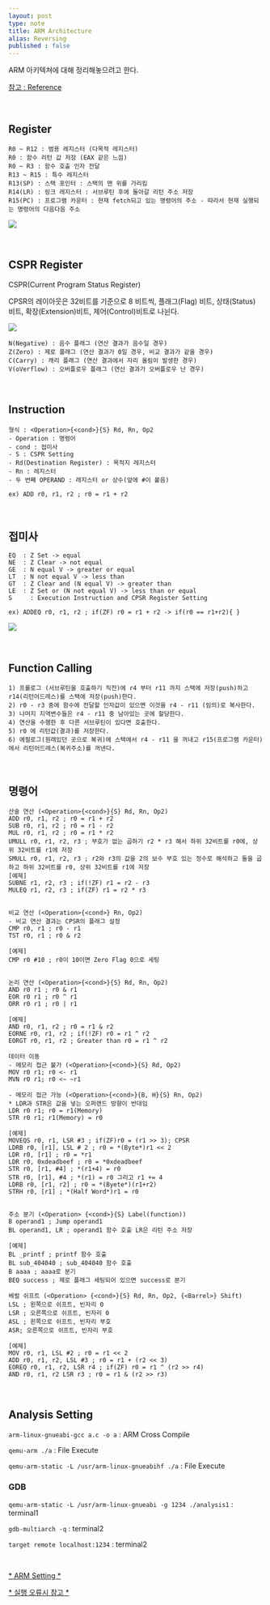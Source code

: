 ```yaml
---
layout: post
type: note
title: ARM Architecture
alias: Reversing
published : false
---
```


ARM 아키텍쳐에 대해 정리해놓으려고 한다.

[참고 : Reference](http://infocenter.arm.com/help/index.jsp)

<br />

## Register

```
R0 ~ R12 : 범용 레지스터 (다목적 레지스터)
R0 : 함수 리턴 값 저장 (EAX 같은 느낌)
R0 ~ R3 : 함수 호출 인자 전달
R13 ~ R15 : 특수 레지스터
R13(SP) : 스택 포인터 : 스택의 맨 위를 가리킴
R14(LR) : 링크 레지스터 : 서브루틴 후에 돌아갈 리턴 주소 저장
R15(PC) : 프로그램 카운터 : 현재 fetch되고 있는 명령어의 주소 - 따라서 현재 실행되는 명령어의 다음다음 주소
```

![](https://user-images.githubusercontent.com/32904385/61888031-bff6d000-af3d-11e9-9044-da6ffca518fb.png)

<br />

## CSPR Register

CSPR(Current Program Status Register)

CPSR의 레이아웃은 32비트를 기준으로 8 비트씩, 플래그(Flag) 비트, 상태(Status) 비트, 확장(Extension)비트, 제어(Control)비트로 나뉜다.

![](https://user-images.githubusercontent.com/32904385/61804158-64a9dc80-ae6e-11e9-9cab-d30ec4dd19af.png)

```
N(Negative) : 음수 플래그 (연산 결과가 음수일 경우)
Z(Zero) : 제로 플래그 (연산 결과가 0일 경우, 비교 결과가 같을 경우)
C(Carry) : 캐리 플래그 (연산 결과에서 자리 올림이 발생한 경우)
V(oVerflow) : 오버플로우 플래그 (연산 결과가 오버플로우 난 경우)
```

<br />

## Instruction

```
형식 : <Operation>{<cond>}{S} Rd, Rn, Op2
- Operation : 명령어
- cond : 접미사
- S : CSPR Setting
- Rd(Destination Register) : 목적지 레지스터
- Rn : 레지스터
- 두 번째 OPERAND : 레지스터 or 상수(앞에 #이 붙음)

ex) ADD r0, r1, r2 ; r0 = r1 + r2
```

<br />

## 접미사

```
EQ	: Z Set	-> equal
NE	: Z Clear -> not equal
GE	: N equal V -> greater or equal
LT	: N not equal V	-> less than
GT	: Z Clear and (N equal V) -> greater than
LE	: Z Set or (N not equal V) -> less than or equal
S	  : Execution Instruction and CPSR Register Setting

ex) ADDEQ r0, r1, r2 ; if(ZF) r0 = r1 + r2 -> if(r0 == r1+r2){ }
```

![](https://user-images.githubusercontent.com/32904385/61806777-40043380-ae73-11e9-8948-709d3dad72e0.jpg)

<br />

## Function Calling

```
1) 프롤로그 (서브루틴을 호출하기 직전)에 r4 부터 r11 까지 스택에 저장(push)하고 r14(리턴어드레스)를 스택에 저장(push)한다.
2) r0 - r3 중에 함수에 전달할 인자값이 있으면 이것을 r4 - r11 (임의)로 복사한다.
3) 나머지 지역변수들은 r4 - r11 중 남아있는 곳에 할당한다. 
4) 연산을 수행한 후 다른 서브루틴이 있다면 호출한다.
5) r0 에 리턴값(결과)를 저장한다.
6) 에필로그(원래있던 곳으로 복귀)에 스택에서 r4 - r11 을 꺼내고 r15(프로그램 카운터)에서 리턴어드레스(복귀주소)를 꺼낸다.
```

<br />

## 명령어

```assembly
산술 연산 (<Operation>{<cond>}{S} Rd, Rn, Op2) 
ADD r0, r1, r2 ; r0 = r1 + r2
SUB r0, r1, r2 ; r0 = r1 - r2
MUL r0, r1, r2 ; r0 = r1 * r2
UMULL r0, r1, r2, r3 ; 부호가 없는 곱하기 r2 * r3 해서 하위 32비트를 r0에, 상위 32비트를 r1에 저장
SMULL r0, r1, r2, r3 ; r2와 r3의 값을 2의 보수 부호 있는 정수로 해석하고 둘을 곱하고 하위 32비트를 r0, 상위 32비트를 r1에 저장
[예제]
SUBNE r1, r2, r3 ; if(!ZF) r1 = r2 - r3
MULEQ r1, r2, r3 ; if(ZF) r1 = r2 * r3


비교 연산 (<Operation>{<cond>} Rn, Op2)
- 비교 연산 결과는 CPSR의 플래그 설정
CMP r0, r1 ; r0 - r1 
TST r0, r1 ; r0 & r2

[예제]
CMP r0 #10 ; r0이 10이면 Zero Flag 0으로 세팅


논리 연산 (<Operation>{<cond>}{S} Rd, Rn, Op2)
AND r0 r1 ; r0 & r1
EOR r0 r1 ; r0 ^ r1
ORR r0 r1 ; r0 | r1

[예제]
AND r0, r1, r2 ; r0 = r1 & r2
EORNE r0, r1, r2 ; if(!ZF) r0 = r1 ^ r2
EORGT r0, r1, r2 ; Greater than r0 = r1 ^ r2

데이터 이동 
- 메모리 접근 불가 (<Operation>{<cond>}{S} Rd, Op2)
MOV r0 r1; r0 <- r1
MVN r0 r1; r0 <~ ~r1

- 메모리 접근 가능 (<Operation>{<cond>}{B, H}{S} Rn, Op2)
* LDR과 STR은 값을 넣는 오퍼랜드 방향이 반대임
LDR r0 r1; r0 = r1(Memory)
STR r0 r1; r1(Memory) = r0

[예제]
MOVEQS r0, r1, LSR #3 ; if(ZF)r0 = (r1 >> 3); CPSR
LDRB r0, [r1], LSL # 2 ; r0 = *(Byte*)r1 << 2
LDR r0, [r1] ; r0 = *r1
LDR r0, 0xdeadbeef ; r0 = *0xdeadbeef
STR r0, [r1, #4] ; *(r1+4) = r0
STR r0, [r1], #4 ; *(r1) = r0 그리고 r1 += 4
LDRB r0, [r1, r2] ; r0 = *(Byete*)(r1+r2)
STRH r0, [r1] ; *(Half Word*)r1 = r0


주소 분기 (<Operation> {<cond>}{S} Label(function))
B operand1 ; Jump operand1
BL operand1, LR ; operand1 함수 호출 LR은 리턴 주소 저장

[예제]
BL _printf ; printf 함수 호출
BL sub_404040 ; sub_404040 함수 호출
B aaaa ; aaaa로 분기 
BEQ success ; 제로 플래그 세팅되어 있으면 success로 분기

베럴 쉬프트 (<Operation> {<cond>}{S} Rd, Rn, Op2, {<Barrel>} Shift)
LSL ; 왼쪽으로 쉬프트, 빈자리 0
LSR ; 오른쪽으로 쉬프트, 빈자리 0
ASL ; 왼쪽으로 쉬프트, 빈자리 부호
ASR; 오른쪽으로 쉬프트, 빈자리 부호

[예제]
MOV r0, r1, LSL #2 ; r0 = r1 << 2
ADD r0, r1, r2, LSL #3 ; r0 = r1 + (r2 << 3)
EOREQ r0, r1, r2, LSR r4 ; if(ZF) r0 = r1 ^ (r2 >> r4)
AND r0, r1, r2 LSR r3 ; r0 = r1 & (r2 >> r3)
```

<br />

## Analysis Setting

`arm-linux-gnueabi-gcc a.c -o a` : ARM Cross Compile

`qemu-arm ./a` : File Execute

`qemu-arm-static -L /usr/arm-linux-gnueabihf ./a` : File Execute

### GDB

`qemu-arm-static -L /usr/arm-linux-gnueabi -g 1234 ./analysis1` : terminal1

`gdb-multiarch -q` : terminal2 

`target remote localhost:1234` : terminal2

<br />

[* ARM Setting *](https://zer0day.tistory.com/356)

[* 실행 오류시 참고 *](https://stackoverflow.com/questions/16158994/how-to-solve-error-while-loading-shared-libraries-when-trying-to-run-an-arm-bi)

<br />